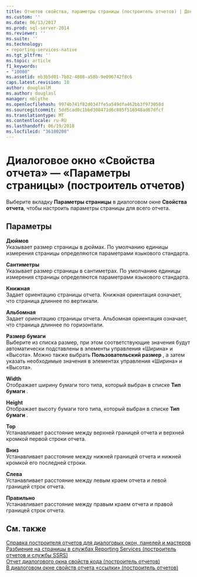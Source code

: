 ```yaml
---
title: Отчетов свойства, параметры страницы (построитель отчетов) | Документы Microsoft
ms.custom: ''
ms.date: 06/13/2017
ms.prod: sql-server-2014
ms.reviewer: ''
ms.suite: ''
ms.technology:
- reporting-services-native
ms.tgt_pltfrm: ''
ms.topic: article
f1_keywords:
- "10080"
ms.assetid: eb3b5d01-7b82-4808-a58b-9e096742f8c6
caps.latest.revision: 10
author: douglaslM
ms.author: douglasl
manager: mblythe
ms.openlocfilehash: 9974b741f82d0347fe5a549dfa462bb3f973058d
ms.sourcegitcommit: 5dd5cad0c1bbd308471d6c885f516948ad67dfcf
ms.translationtype: MT
ms.contentlocale: ru-RU
ms.lasthandoff: 06/19/2018
ms.locfileid: "36180208"
---
```

# <a name="report-properties-dialog-box-page-setup-report-builder"></a>Диалоговое окно «Свойства отчета» — «Параметры страницы» (построитель отчетов)
  Выберите вкладку **Параметры страницы** в диалоговом окне **Свойства отчета**, чтобы настроить параметры страницы для всего отчета.  
  
## <a name="options"></a>Параметры  
 **Дюймов**  
 Указывает размер страницы в дюймах. По умолчанию единицы измерения страницы определяются параметрами языкового стандарта.  
  
 **Сантиметры**  
 Указывает размер страницы в сантиметрах. По умолчанию единицы измерения страницы определяются параметрами языкового стандарта.  
  
 **Книжная**  
 Задает ориентацию страницы отчета. Книжная ориентация означает, что страница длиннее по вертикали.  
  
 **Альбомная**  
 Задает ориентацию страницы отчета. Альбомная ориентация означает, что страница длиннее по горизонтали.  
  
 **Размер бумаги**  
 Выберите из списка размер, при этом соответствующие значения будут автоматически подставлены в элементы управления «Ширина» и «Высота». Можно также выбрать **Пользовательский размер** , а затем указать необходимые значения в элементах управления «Ширина» и «Высота».  
  
 **Width**  
 Отображает ширину бумаги того типа, который выбран в списке **Тип бумаги** .  
  
 **Height**  
 Отображает высоту бумаги того типа, который выбран в списке **Тип бумаги** .  
  
 **Top**  
 Устанавливает расстояние между верхней границей отчета и верхней кромкой первой строки отчета.  
  
 **Вниз**  
 Устанавливает расстояние между нижней границей отчета и нижней кромкой его последней строки.  
  
 **Слева**  
 Устанавливает расстояние между левым краем отчета и левой границей строк отчета.  
  
 **Правильно**  
 Устанавливает расстояние между правым краем отчета и правой границей строк отчета.  
  
## <a name="see-also"></a>См. также  
 [Справка построителя отчетов для диалоговых окон, панелей и мастеров](../../2014/reporting-services/report-builder-help-for-dialog-boxes-panes-and-wizards.md)   
 [Разбиение на страницы в службах Reporting Services (построитель отчетов и службы SSRS)](report-design/pagination-in-reporting-services-report-builder-and-ssrs.md)   
 [Отчет диалогового окна свойств кода &#40;построитель отчетов&#41;](../../2014/reporting-services/report-properties-dialog-box-code-report-builder.md)   
 [В диалоговом окне свойств отчета «ссылки» &#40;построитель отчетов&#41;](../../2014/reporting-services/report-properties-dialog-box-references-report-builder.md)  
  
  